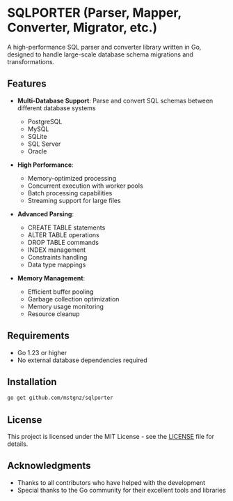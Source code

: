 # SQLPORTER (Parser, Mapper, Converter, Migrator, etc.)

A high-performance SQL parser and converter library written in Go, designed to handle large-scale database schema migrations and transformations.

## Features

- **Multi-Database Support**: Parse and convert SQL schemas between different database systems
  - PostgreSQL
  - MySQL
  - SQLite
  - SQL Server
  - Oracle

- **High Performance**:
  - Memory-optimized processing
  - Concurrent execution with worker pools
  - Batch processing capabilities
  - Streaming support for large files

- **Advanced Parsing**:
  - CREATE TABLE statements
  - ALTER TABLE operations
  - DROP TABLE commands
  - INDEX management
  - Constraints handling
  - Data type mappings

- **Memory Management**:
  - Efficient buffer pooling
  - Garbage collection optimization
  - Memory usage monitoring
  - Resource cleanup

## Requirements

- Go 1.23 or higher
- No external database dependencies required

## Installation

```bash
go get github.com/mstgnz/sqlporter
```

## License

This project is licensed under the MIT License - see the [LICENSE](LICENSE) file for details.

## Acknowledgments

- Thanks to all contributors who have helped with the development
- Special thanks to the Go community for their excellent tools and libraries
